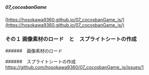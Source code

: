 ##### 07_cocosbanGame  
[https://hosokawa9360.github.io/07_cocosbanGame_js/](https://hosokawa9360.github.io/07_cocosbanGame_js/)  


### その１ 画像素材のロード　と　スプライトシートの作成　

######　画像素材のロード


######　スプライトシートの作成
https://github.com/hosokawa9360/07_cocosbanGame_js/issues/1  
